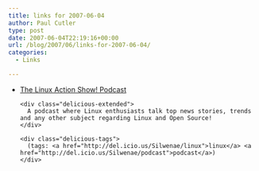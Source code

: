 ```yaml
---
title: links for 2007-06-04
author: Paul Cutler
type: post
date: 2007-06-04T22:19:16+00:00
url: /blog/2007/06/links-for-2007-06-04/
categories:
  - Links

---
```

<ul class="delicious">
  <li>
    <div class="delicious-link">
      <a href="http://www.linuxactionshow.com/">The Linux Action Show! Podcast</a>
    </div>
    
    <div class="delicious-extended">
      A podcast where Linux enthusiasts talk top news stories, trends and any other subject regarding Linux and Open Source!
    </div>
    
    <div class="delicious-tags">
      (tags: <a href="http://del.icio.us/Silwenae/linux">linux</a> <a href="http://del.icio.us/Silwenae/podcast">podcast</a>)
    </div>
  </li>
</ul>